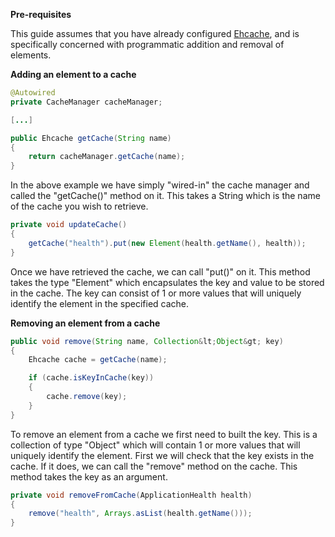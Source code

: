 <strong>Pre-requisites</strong>

This guide assumes that you have already configured <a href="http://www.ehcache.org/">Ehcache</a>, and is specifically concerned with programmatic addition and removal of elements.

<strong>Adding an element to a cache</strong>

```java
@Autowired
private CacheManager cacheManager;

[...]

public Ehcache getCache(String name)
{
    return cacheManager.getCache(name);
}
```

In the above example we have simply "wired-in" the cache manager and called the "getCache()" method on it. This takes a String which is the name of the cache you wish to retrieve.

```java
private void updateCache()
{
    getCache("health").put(new Element(health.getName(), health));
}
```

Once we have retrieved the cache, we can call "put()" on it. This method takes the type "Element" which encapsulates the key and value to be stored in the cache. The key can consist of 1 or more values that will uniquely identify the element in the specified cache.

<strong>Removing an element from a cache</strong>

```java
public void remove(String name, Collection&lt;Object&gt; key)
{
    Ehcache cache = getCache(name);

    if (cache.isKeyInCache(key))
    {
        cache.remove(key);
    }
}
```

To remove an element from a cache we first need to built the key. This is a collection of type "Object" which will contain 1 or more values that will uniquely identify the element. First we will check that the key exists in the cache. If it does, we can call the "remove" method on the cache. This method takes the key as an argument.

```java
private void removeFromCache(ApplicationHealth health)
{
    remove("health", Arrays.asList(health.getName()));
}
```
